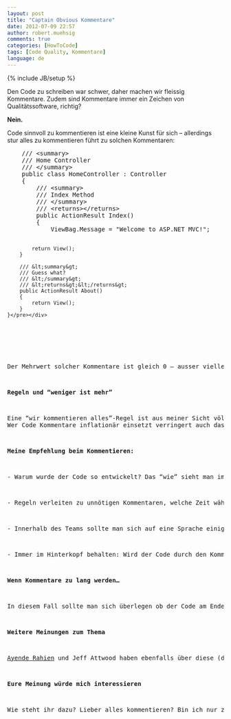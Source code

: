 ```yaml
---
layout: post
title: "Captain Obvious Kommentare"
date: 2012-07-09 22:57
author: robert.muehsig
comments: true
categories: [HowToCode]
tags: [Code Quality, Kommentare]
language: de
---
```

{% include JB/setup %}
<p>Den Code zu schreiben war schwer, daher machen wir fleissig Kommentare. Zudem sind Kommentare immer ein Zeichen von Qualitätssoftware, richtig?</p> <p><strong>Nein.</strong></p> <p>Code sinnvoll zu kommentieren ist eine kleine Kunst für sich – allerdings stur alles zu kommentieren führt zu solchen Kommentaren:</p> <div style="padding-bottom: 0px; margin: 0px; padding-left: 0px; padding-right: 0px; display: inline; float: none; padding-top: 0px" id="scid:812469c5-0cb0-4c63-8c15-c81123a09de7:2f9faa4c-c1d6-4842-804d-c66c906ab524" class="wlWriterEditableSmartContent"><pre name="code" class="c#">    /// &lt;summary&gt;
    /// Home Controller
    /// &lt;/summary&gt;
    public class HomeController : Controller
    {
        /// &lt;summary&gt;
        /// Index Method
        /// &lt;/summary&gt;
        /// &lt;returns&gt;&lt;/returns&gt;
        public ActionResult Index()
        {
            ViewBag.Message = "Welcome to ASP.NET MVC!";

            return View();
        }

        /// &lt;summary&gt;
        /// Guess what?
        /// &lt;/summary&gt;
        /// &lt;returns&gt;&lt;/returns&gt;
        public ActionResult About()
        {
            return View();
        }
    }</pre></div>
<p>&nbsp;</p>
<p>Der Mehrwert solcher Kommentare ist gleich 0 – ausser vielleicht das man eine bestimmte “Quality Code Metric” ausgetrickst hat oder eine Regel befolgt hat. <a href="{{BASE_PATH}}/2010/11/18/howto-stylecop-settings-auf-mehrere-projekte-anwenden/">StyleCop</a> &amp; co. machen es ziemlich einfach ein regides Regelwerk zu erstellen.</p>
<p><strong>Regeln und “weniger ist mehr”</strong></p>
<p>Eine “wir kommentieren alles”-Regel ist aus meiner Sicht völlig unnütze und verleitet sogar dazu “falsche” Kommentare zu erstellen. Kommentare sollen den Code erklären – warum gibts dies und jenes. Das das die “HomeController” Klasse ist sehe ich selber und wie ein Konstruktor aussieht erkenne ich auch noch. Aber warum wird diese oder jene Prüfung vorgenommen? Was versteckt sich fachlich hinter dem Code?<br>Wer Code Kommentare inflationär einsetzt verringert auch das Empfinden der Projektmitglieder sich um die Kommentare zu kümmern. Resharper kann clevere Refactorings durchführen – aber die Kommentare müssen von Hand nachgezogen werden und wenn das keiner macht, “weil es so viele Kommentare gibt”, dann sind sie nur noch eine Belastung.</p>
<p><strong>Meine Empfehlung beim Kommentieren:</strong></p>
<p>- Warum wurde der Code so entwickelt? Das “wie” sieht man im Code.</p>
<p>- Regeln verleiten zu unnötigen Kommentaren, welche Zeit während der Entwicklung brauchen und besonders in bei der Pflege des Codes. </p>
<p>- Innerhalb des Teams sollte man sich auf eine Sprache einigen. Deutsch / Englisch Gemischt hat einen unschönen Beigeschmack.</p>
<p>- Immer im Hinterkopf behalten: Wird der Code durch den Kommentar <strong><u>bereichert</u></strong>? Wenn nicht, dann gibts keinen Kommentar. Auch gut<strong>(! – Kommentare sind kein MUSS!)</strong></p>
<p><strong>Wenn Kommentare zu lang werden…</strong></p>
<p>In diesem Fall sollte man sich überlegen ob der Code am Ende nicht einfach zu kompliziert ist. Dutzende Zeilen der Erklärung können auch zeigen, dass eine Methode zu viele Aufgaben hat.</p>
<p><strong>Weitere Meinungen zum Thema</strong></p>
<p><a href="http://ayende.com/blog/1948/on-code-comments">Ayende Rahien</a> und Jeff Attwood haben ebenfalls über diese (doch schon recht alte Thema) <a href="http://www.codinghorror.com/blog/2008/07/coding-without-comments.html">gebloggt</a>. </p>
<p><strong>Eure Meinung würde mich interessieren</strong></p>
<p>Wie steht ihr dazu? Lieber alles kommentieren? Bin ich nur zu faul zum Schreiben? Welche Stilblüten habt ihr schon gesehen? Gibt es bei euch eine Code Kommentar Regel?&nbsp;&nbsp; </p>
